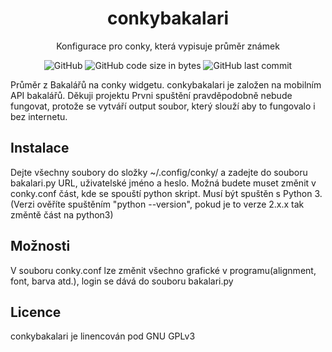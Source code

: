 <h1 align="center">conkybakalari</h1>

<div align="center">
  
  Konfigurace pro conky, která vypisuje průměr známek
  
  ![GitHub](https://img.shields.io/github/license/Byl3x/conkybakalari)
  ![GitHub code size in bytes](https://img.shields.io/github/languages/code-size/Byl3x/conkybakalari)
  ![GitHub last commit](https://img.shields.io/github/last-commit/Byl3x/conkybakalari)
</div>

Průměr z Bakalářů na conky widgetu. conkybakalari je založen na mobilním API bakalářů. Děkuji projektu
Prvni spuštění pravděpodobně nebude fungovat, protože se vytváří output soubor, který slouží aby to fungovalo i bez internetu.

## Instalace
Dejte všechny soubory do složky ~/.config/conky/ a zadejte do souboru bakalari.py URL, uživatelské jméno a heslo.
Možná budete muset změnit v conky.conf část, kde se spouští python skript. Musí být spuštěn s Python 3.
(Verzi ověříte spuštěním "python --version", pokud je to verze 2.x.x tak změntě část na python3)

## Možnosti
V souboru conky.conf lze změnit všechno grafické v programu(alignment, font, barva atd.), login se dává do souboru bakalari.py

## Licence
conkybakalari je linencován pod GNU GPLv3
